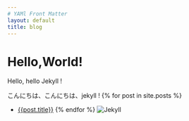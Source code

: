 ```yaml
---
# YAMl Front Matter
layout: default
title: blog
---
```

# Hello,World!
Hello, hello Jekyll !

こんにちは、こんにちは、jekyll !
{% for post in site.posts %}
- [{{post.title}}](/blog{{post.url}})
{% endfor %}
![Jekyll](/blog/assets/images/jekyll.png)
